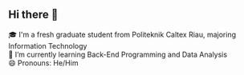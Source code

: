 ## Hi there 👋<br>
🎓 I'm a fresh graduate student from Politeknik Caltex Riau, majoring Information Technology<br>
🌱 I’m currently learning Back-End Programming and Data Analysis<br>
😄 Pronouns: He/Him

<!--
**albesc/albesc** is a ✨ _special_ ✨ repository because its `README.md` (this file) appears on your GitHub profile.

Here are some ideas to get you started:

- 🔭 I’m currently working on ...
- 🌱 I’m currently learning ...
- 👯 I’m looking to collaborate on ...
- 🤔 I’m looking for help with ...
- 💬 Ask me about ...
- 📫 How to reach me: ...
- 😄 Pronouns: ...
- ⚡ Fun fact: ...
-->
